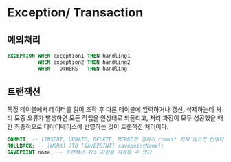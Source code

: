 # Exception/ Transaction

## 예외처리
```sql
EXCEPTION WHEN exception1 THEN handling1
          WHEN expeption2 THEN handling2
          WHEN   OTHERS   THEN handling
```

## 트랜잭션
특정 테이블에서 데이터를 읽어 조작 후 다른 테이블에 입력하거나 갱신, 삭제하는데 처리 도중 오류가 발생하면 모든 작업을 원상태로 되돌리고, 처리 과정이 모두 성공했을 때만 최종적으로 
데이터베이스에 반영하는 것이 트랜잭션 처리이다. 
```sql
COMMIT; -- (INSERT, UPDATE, DELETE, MERGE한 결과가 commit 하지 않으면 반영되지 않는다.)
ROLLBACK; -- [WORK] [TO [SAVEPOINT] savepointName];
SAVEPOINT name; -- 트랜잭션 취소 지점을 지정할 수 있다.
```